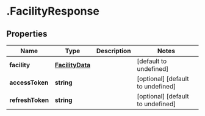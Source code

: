 # .FacilityResponse

## Properties

Name | Type | Description | Notes
------------ | ------------- | ------------- | -------------
**facility** | [**FacilityData**](FacilityData.md) |  | [default to undefined]
**accessToken** | **string** |  | [optional] [default to undefined]
**refreshToken** | **string** |  | [optional] [default to undefined]

